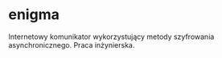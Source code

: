 # enigma
Internetowy komunikator wykorzystujący metody szyfrowania asynchronicznego. Praca inżynierska.
